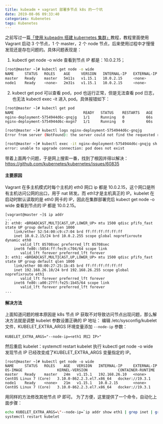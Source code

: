 ```yaml
---
title: kubeadm + vagrant 部署多节点 k8s 的一个坑
date: 2019-08-06 09:33:40
categories: Kubenetes
tags: Kubenetes
---
```


之前写过一篇[「使用 kubeadm 搭建 kubernetes 集群」](https://qhh.me/2019/03/19/%E4%BD%BF%E7%94%A8-kubeadm-%E6%90%AD%E5%BB%BA-kubernetes-%E9%9B%86%E7%BE%A4/)教程，教程里面使用 Vagrant 启动 3 个节点，1 个 master，2 个 node 节点，后来使用过程中才慢慢发现还是存在问题的。具体问题表现是：
1. kubectl get node -o wide 查看到节点 IP 都是：10.0.2.15；
```bash
[root@master ~]# kubectl get node -o wide
NAME     STATUS   ROLES    AGE     VERSION   INTERNAL-IP   EXTERNAL-IP   OS-IMAGE                KERNEL-VERSION              CONTAINER-RUNTIME
master   Ready    master   5m11s   v1.15.1   10.0.2.15     <none>        CentOS Linux 7 (Core)   3.10.0-862.2.3.el7.x86_64   docker://19.3.1
node1    Ready    <none>   2m31s   v1.15.1   10.0.2.15     <none>        CentOS Linux 7 (Core)   3.10.0-862.2.3.el7.x86_64   docker://19.3.1
```
2. kubect get pod 可以查看 pod，pod 也运行正常，但是无法查看 pod 日志，也无法 kubectl exec -it 进入 pod。具体报错如下：
```bash
[root@master ~]# kubectl get pod
NAME                                READY   STATUS    RESTARTS   AGE
nginx-deployment-5754944d6c-gnqjg   1/1     Running   0          66s
nginx-deployment-5754944d6c-mxgn7   1/1     Running   0          66s

[root@master ~]# kubectl logs nginx-deployment-5754944d6c-gnqjg
Error from server (NotFound): the server could not find the requested resource ( pods/log nginx-deployment-5754944d6c-gnqjg)

[root@master ~]# kubectl exec -it nginx-deployment-5754944d6c-gnqjg sh
error: unable to upgrade connection: pod does not exist
```


带着上面两个问题，于是网上搜索一番，找到了根因并得以解决：
https://github.com/kubernetes/kubernetes/issues/60835

#### 主要原因
Vagrant 在多主机模式时每个主机的 eth0 网口 ip 都是 10.0.2.15，这个网口是所有主机访问公网的出口，用于 nat 转发。而 eth1才是主机真正的 IP。kubelet 在启动时默认读取的是 eth0 网卡的 IP，因此在集群部署完后 kubect get node -o wide 查看到节点的 IP 都是 10.0.2.15。
```
[vagrant@master ~]$ ip addr
...
2: eth0: <BROADCAST,MULTICAST,UP,LOWER_UP> mtu 1500 qdisc pfifo_fast state UP group default qlen 1000
    link/ether 52:54:00:c9:c7:04 brd ff:ff:ff:ff:ff:ff
    inet 10.0.2.15/24 brd 10.0.2.255 scope global noprefixroute dynamic eth0
       valid_lft 85708sec preferred_lft 85708sec
    inet6 fe80::5054:ff:fec9:c704/64 scope link
       valid_lft forever preferred_lft forever
3: eth1: <BROADCAST,MULTICAST,UP,LOWER_UP> mtu 1500 qdisc pfifo_fast state UP group default qlen 1000
    link/ether 08:00:27:25:1b:45 brd ff:ff:ff:ff:ff:ff
    inet 192.168.26.10/24 brd 192.168.26.255 scope global noprefixroute eth1
       valid_lft forever preferred_lft forever
    inet6 fe80::a00:27ff:fe25:1b45/64 scope link
       valid_lft forever preferred_lft forever
...
```

#### 解决方法
上面知道问题的根本原因是 k8s 节点 IP 获取不对导致访问节点出现问题，那么解决方法就是调整 kubelet 参数设置正确的
IP 地址：
编辑 /etc/sysconfig/kubelet 文件，KUBELET_EXTRA_ARGS 环境变量添加 `--node-ip` 参数：
```
KUBELET_EXTRA_ARGS="--node-ip=<eth1 网口 IP>"
```
然后重启 kubelet：systemctl restart kubelet
执行 kubectl get node -o wide 发现节点 IP 已经改变成了KUBELET_EXTRA_ARGS 变量指定的 IP。
```
[root@master ~]# kubectl get node -o wide
NAME     STATUS   ROLES    AGE   VERSION   INTERNAL-IP     EXTERNAL-IP   OS-IMAGE                KERNEL-VERSION              CONTAINER-RUNTIME
master   Ready    master   24m   v1.15.1   192.168.26.10   <none>        CentOS Linux 7 (Core)   3.10.0-862.2.3.el7.x86_64   docker://19.3.1
node1    Ready    <none>   21m   v1.15.1   10.0.2.15       <none>        CentOS Linux 7 (Core)   3.10.0-862.2.3.el7.x86_64   docker://19.3.1
```
用同样的方法修改其他节点 IP 即可。
为了方便，这里提供了一个命令，自动化上面步骤：
```bash
echo KUBELET_EXTRA_ARGS=\"--node-ip=`ip addr show eth1 | grep inet | grep -E -o "([0-9]{1,3}[\.]){3}[0-9]{1,3}/" | tr -d '/'`\" > /etc/sysconfig/kubelet
systemctl restart kubelet
```
